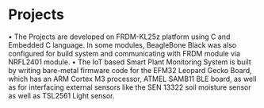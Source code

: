 # Projects
•	The Projects are developed on FRDM-KL25z platform using C and Embedded C language. In some modules, BeagleBone Black was also configured for build system and communicating with FRDM module via NRFL2401 module. 
•	The IoT based Smart Plant Monitoring System is built by writing bare-metal firmware code for the EFM32 Leopard Gecko Board, which has an ARM Cortex M3 processor, ATMEL SAMB11 BLE board, as well as for interfacing external sensors like the SEN 13322 soil moisture sensor as well as TSL2561 Light sensor.
